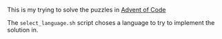 This is my trying to solve the puzzles in [Advent of Code](https://adventofcode.com/2022/)

The `select_language.sh` script choses a language to try to implement the solution in.
